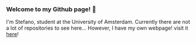 ### Welcome to my Github page! 👋
I'm Stefano, student at the University of Amsterdam. Currently there are not a lot of repositories to see here... However, I have my own webpage! visit it <a href="www.stefanoj.me">here</a>!

<!--
**StefanoJon/StefanoJon** is a ✨ _special_ ✨ repository because its `README.md` (this file) appears on your GitHub profile.

Here are some ideas to get you started:

- 🔭 I’m currently working on ...
- 🌱 I’m currently learning ...
- 👯 I’m looking to collaborate on ...
- 🤔 I’m looking for help with ...
- 💬 Ask me about ...
- 📫 How to reach me: ...
- 😄 Pronouns: ...
- ⚡ Fun fact: ...
-->
